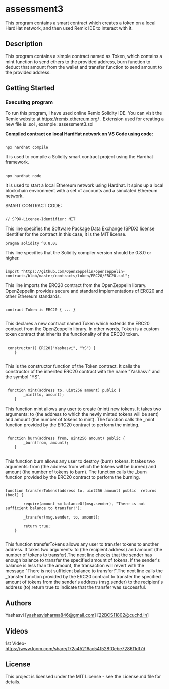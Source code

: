# assessment3

This program contains a smart contract which creates a token on a local HardHat network, and then used Remix IDE to interact with it.

## Description

This program contains a simple contract named as Token, which contains a mint function to send ethers to the provided address,  burn function to deduct that amount from the wallet and transfer function to send amount to the provided address.


## Getting Started

### Executing program

To run this program, I have used online Remix Solidity IDE. You can visit the Remix website at https://remix.ethereum.org/ .
Extension used for creating a new file is .sol , example: assessment3.sol

**Compiled contract on local HardHat network on VS Code using code:**

```Hardhat

npx hardhat compile

```

 It is used to compile a Solidity smart contract project using the Hardhat framework. 

 ```Hardhat

npx hardhat node

```

It is used to start a local Ethereum network using Hardhat. It spins up a local blockchain environment with a set of accounts and a simulated Ethereum network. 

SMART CONTRACT CODE:

```solidity

// SPDX-License-Identifier: MIT

```

This line specifies the Software Package Data Exchange (SPDX) license identifier for the contract.In this case, it is the MIT license.

```solidity
pragma solidity ^0.8.0;
```
This line specifies that the Solidity compiler version should be 0.8.0 or higher.


```solidity

import "https://github.com/OpenZeppelin/openzeppelin-contracts/blob/master/contracts/token/ERC20/ERC20.sol";

```

This line imports the ERC20 contract from the OpenZeppelin library. OpenZeppelin provides secure and standard implementations of ERC20 and other Ethereum standards.

```solidity

contract Token is ERC20 { ... }  
  
```

This declares a new contract named Token which extends the ERC20 contract from the OpenZeppelin library. In other words, Token is a custom token contract that inherits the functionality of the ERC20 token.


```solidity

 constructor() ERC20("Yashasvi", "YS") {
    }
  
```

This is the constructor function of the Token contract. It calls the constructor of the inherited ERC20 contract with the name "Yashasvi" and the symbol "YS".
```solidity

 function mint(address to, uint256 amount) public {
        _mint(to, amount);
    }
```

This function mint allows any user to create (mint) new tokens. It takes two arguments: to (the address to which the newly minted tokens will be sent) and amount (the number of tokens to mint). The function calls the _mint function provided by the ERC20 contract to perform the minting.

```solidity

 function burn(address from, uint256 amount) public {
        _burn(from, amount);
    }
  
```
This function burn allows any user to destroy (burn) tokens. It takes two arguments: from (the address from which the tokens will be burned) and amount (the number of tokens to burn). The function calls the _burn function provided by the ERC20 contract to perform the burning.

```solidity

function transferTokens(address to, uint256 amount) public  returns (bool) {

        require(amount <= balanceOf(msg.sender), "There is not sufficient balance to transfer!");

        _transfer(msg.sender, to, amount);

        return true;
    }
  
```
This function transferTokens allows any user to transfer tokens to another address. It takes two arguments: to (the recipient address) and amount (the number of tokens to transfer).The next line checks that the sender has enough balance to transfer the specified amount of tokens. If the sender's balance is less than the amount, the transaction will revert with the message "There is not sufficient balance to transfer!".The next line calls the _transfer function provided by the ERC20 contract to transfer the specified amount of tokens from the sender's address (msg.sender) to the recipient's address (to).return true to indicate that the transfer was successful.



## Authors

Yashasvi
[yashasvisharma846@gmail.com]
[22BCS11802@cuchd.in]

## Videos
1st Video- https://www.loom.com/share/f72a45216ac54f528f0ebe728611df7d

## License

This project is licensed under the MIT License - see the License.md file for details.
